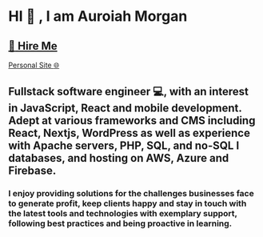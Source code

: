# HI :wave: , I am Auroiah Morgan

## [:construction_worker: Hire Me](https://www.redballoon.work/public-profile/a6f79f7e3dd986d6fd86577ef3872d2b?profile=aebc55668a61a13cea22ae4c53475866)

[Personal Site :globe_with_meridians:](https://abmdev86.github.io/abm-portfolio/)

## Fullstack software engineer :computer:, with an interest in JavaScript, React and mobile development. Adept at various frameworks and CMS including React, Nextjs, WordPress as well as experience with Apache servers, PHP, SQL, and no-SQL l databases, and hosting on AWS, Azure and Firebase.

### I enjoy providing solutions for the challenges businesses face to generate profit, keep clients happy and stay in touch with the latest tools and technologies with exemplary support, following best practices and being proactive in learning.
